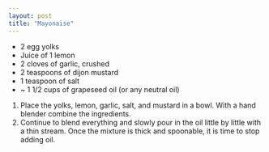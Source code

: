 ```yaml
---
layout: post
title: "Mayonaise"
---
```


- 2 egg yolks
- Juice of 1 lemon
- 2 cloves of garlic, crushed
- 2 teaspoons of dijon mustard
- 1 teaspoon of salt
- ~ 1 1/2 cups of grapeseed oil (or any neutral oil)

1. Place the yolks, lemon, garlic, salt, and mustard in a bowl. With a hand blender combine the ingredients.
2. Continue to blend everything and slowly pour in the oil little by little with a thin stream. Once the mixture is thick and spoonable, it is time to stop adding oil.